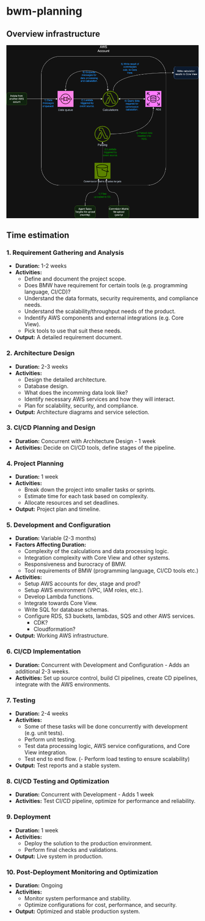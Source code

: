 # bwm-planning

## Overview infrastructure

![Initial draft of architecture](design_2.png)

## Time estimation

### 1. Requirement Gathering and Analysis

- **Duration:** 1-2 weeks
- **Activities:**
  - Define and document the project scope.
  - Does BMW have requirement for certain tools (e.g. programming language, CI/CD)?
  - Understand the data formats, security requirements, and compliance needs.
  - Understand the scalability/throughput needs of the product.
  - Indentify AWS components and external integrations (e.g. Core View).
  - Pick tools to use that suit these needs.
- **Output:** A detailed requirement document.

### 2. Architecture Design

- **Duration:** 2-3 weeks
- **Activities:**
  - Design the detailed architecture.
  - Database design.
  - What does the incomming data look like?
  - Identify necessary AWS services and how they will interact.
  - Plan for scalability, security, and compliance.
- **Output:** Architecture diagrams and service selection.


### 3. CI/CD Planning and Design

- **Duration:** Concurrent with Architecture Design - 1 week
- **Activities:** Decide on CI/CD tools, define stages of the pipeline.

### 4. Project Planning

- **Duration:** 1 week
- **Activities:**
  - Break down the project into smaller tasks or sprints.
  - Estimate time for each task based on complexity.
  - Allocate resources and set deadlines.
- **Output:** Project plan and timeline.

### 5. Development and Configuration

- **Duration:** Variable (2-3 months)
- **Factors Affecting Duration:**
  - Complexity of the calculations and data processing logic.
  - Integration complexity with Core View and other systems.
  - Responsiveness and burocracy of BMW.
  - Tool requirements of BMW (programming language, CI/CD tools etc.)
- **Activities:**
  - Setup AWS accounts for dev, stage and prod?
  - Setup AWS environment (VPC, IAM roles, etc.).
  - Develop Lambda functions.
  - Integrate towards Core View.
  - Write SQL for database schemas.
  - Configure RDS, S3 buckets, lambdas, SQS and other AWS services.
    - CDK?
    - Cloudformation?
- **Output:** Working AWS infrastructure.

### 6. CI/CD Implementation

- **Duration:** Concurrent with Development and Configuration - Adds an additional 2-3 weeks.
- **Activities:** Set up source control, build CI pipelines, create CD pipelines, integrate with the AWS environments.

### 7. Testing

- **Duration:** 2-4 weeks
- **Activities:**
  - Some of these tasks will be done concurrently with development (e.g. unit tests).
  - Perform unit testing.
  - Test data processing logic, AWS service configurations, and Core View integration.
  - Test end to end flow.
  (- Perform load testing to ensure scalability)
- **Output:** Test reports and a stable system.

### 8. CI/CD Testing and Optimization

   - **Duration:** Concurrent with Development - Adds 1 week
   - **Activities:** Test CI/CD pipeline, optimize for performance and reliability.

### 9. Deployment

- **Duration:** 1 week
- **Activities:**
  - Deploy the solution to the production environment.
  - Perform final checks and validations.
- **Output:** Live system in production.

### 10. Post-Deployment Monitoring and Optimization

- **Duration:** Ongoing
- **Activities:**
  - Monitor system performance and stability.
  - Optimize configurations for cost, performance, and security.
- **Output:** Optimized and stable production system.